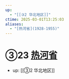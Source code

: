 ```yaml
---
up:
  - "[[③2 华北地区]]"
ctime: 2025-03-01T13:25:03
aliases:
  - "[热河省](1928-1955)"
---
```


# ③23 [热河省](1928-1955)

- up: [[③2 华北地区]]
